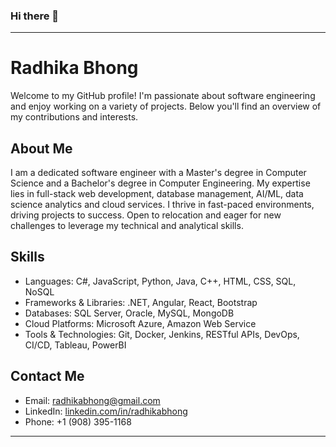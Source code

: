 ### Hi there 👋
---

# Radhika Bhong

Welcome to my GitHub profile! I'm passionate about software engineering and enjoy working on a variety of projects. Below you'll find an overview of my contributions and interests.

## About Me

I am a dedicated software engineer with a Master's degree in Computer Science and a Bachelor's degree in Computer Engineering. My expertise lies in full-stack web development, database management, AI/ML, data science analytics and cloud services. I thrive in fast-paced environments, driving projects to success. Open to relocation and eager for new challenges to leverage my technical and analytical skills.

## Skills

- Languages: C#, JavaScript, Python, Java, C++, HTML, CSS, SQL, NoSQL
- Frameworks & Libraries: .NET, Angular, React, Bootstrap
- Databases: SQL Server, Oracle, MySQL, MongoDB
- Cloud Platforms: Microsoft Azure, Amazon Web Service
- Tools & Technologies: Git, Docker, Jenkins, RESTful APIs, DevOps, CI/CD, Tableau, PowerBI

## Contact Me

- Email: radhikabhong@gmail.com
- LinkedIn: [linkedin.com/in/radhikabhong](https://www.linkedin.com/in/radhikabhong/)
- Phone: +1 (908) 395-1168

---
